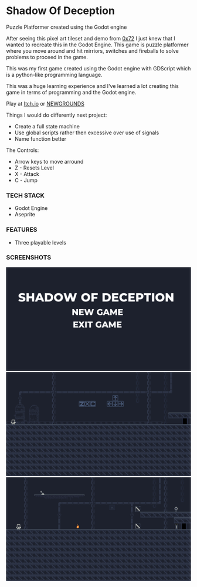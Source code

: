 # Shadow Of Deception
Puzzle Platformer created using the Godot engine

After seeing this pixel art tileset and demo from [0x72](https://0x72.itch.io) I just knew that I wanted to recreate this in the Godot Engine. 
This game is puzzle platformer where you move around and hit mirriors, switches and fireballs to solve problems to proceed in the game.

This was my first game created using the Godot engine with GDScript which is a python-like programming language.

This was a huge learning experience and I've learned a lot creating this game in terms of programming and the Godot engine.

Play at [Itch.io](https://vivaz.itch.io/shadow-of-deception) or [NEWGROUNDS](https://www.newgrounds.com/portal/view/730897)

Things I would do differently next project:

- Create a full state machine
- Use global scripts rather then excessive over use of signals
- Name function better

The Controls:

- Arrow keys to move arround
- Z - Resets Level
- X - Attack
- C - Jump

### TECH STACK

- Godot Engine
- Aseprite

### FEATURES

- Three playable levels

### SCREENSHOTS

![](screenshots/0.png)
![](screenshots/1.png)
![](screenshots/2.png)

